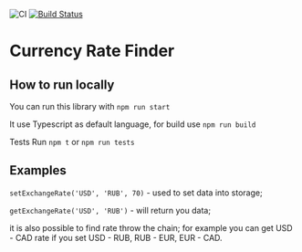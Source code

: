 ![CI](https://github.com/olegklimakov/currency-change-finder/workflows/CI/badge.svg)
[![Build Status](https://travis-ci.com/olegklimakov/currency-change-finder.svg?branch=master)](https://travis-ci.com/olegklimakov/currency-change-finder)
# Currency Rate Finder

## How to run locally

You can run this library with `npm run start`

It use Typescript as default language, for build use `npm run build`

Tests Run `npm t` or `npm run tests`

## Examples

`setExchangeRate('USD', 'RUB', 70)` - used to set data into storage;
 
`getExchangeRate('USD', 'RUB')` - will return you data;

it is also possible to find rate throw the chain;
for example you can get USD - CAD rate if you set USD - RUB, RUB - EUR, EUR - CAD.
